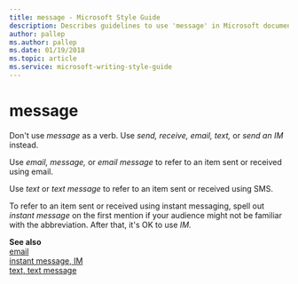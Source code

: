 ```yaml
---
title: message - Microsoft Style Guide
description: Describes guidelines to use 'message' in Microsoft documents and provides alternate examples.
author: pallep
ms.author: pallep
ms.date: 01/19/2018
ms.topic: article
ms.service: microsoft-writing-style-guide
---
```


# message

Don't use *message* as a verb. Use *send, receive, email, text,* or *send an* *IM* instead.

Use *email,* *message,* or *email message* to refer to an item sent or received using email. 

Use *text* or *text message* to refer to an item sent or received using SMS. 

To refer to an item sent or received using instant messaging, spell out *instant message* on the first mention if your audience might not be familiar with the abbreviation. After that, it's OK to use *IM.*

**See also**   
[email](~/a-z-word-list-term-collections/e/email.md)  
[instant message, IM](~/a-z-word-list-term-collections/i/instant-message-im.md)  
[text, text message](~/a-z-word-list-term-collections/t/text-text-message.md)
